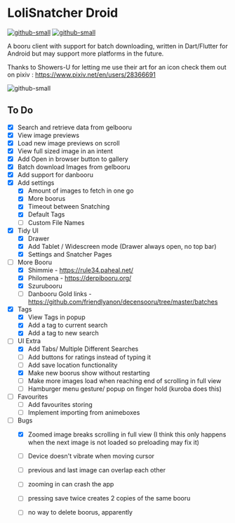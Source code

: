 # LoliSnatcher Droid
[![github-small](https://www.gnu.org/graphics/gplv3-with-text-136x68.png)](https://www.gnu.org/licenses/gpl-3.0)
[![github-small](https://upload.wikimedia.org/wikipedia/commons/thumb/7/78/Google_Play_Store_badge_EN.svg/200px-Google_Play_Store_badge_EN.svg.png)](https://play.google.com/store/apps/details?id=com.noaisu.loliSnatcher)


A booru client with support for batch downloading, written in Dart/Flutter for Android but may support more platforms in the future.

Thanks to Showers-U for letting me use their art for an icon check them out on pixiv : https://www.pixiv.net/en/users/28366691

![github-small](https://github.com/NO-ob/LoliSnatcher_Droid/blob/b6ed6795951895c7ec8ddae68697f6dd50653c02/demo.gif)


## To Do
- [x] Search and retrieve data from gelbooru
- [x] View image previews
- [x] Load new image previews on scroll
- [x] View full sized image in an intent
- [x] Add Open in browser button to gallery
- [x] Batch download Images from gelbooru
- [x] Add support for danbooru
- [x] Add settings
    - [x] Amount of images to fetch in one go
    - [x] More boorus
    - [x] Timeout between Snatching
    - [x] Default Tags
    - [ ] Custom File Names
- [x] Tidy UI
    - [x] Drawer
    - [x] Add Tablet / Widescreen mode (Drawer always open, no top bar)
    - [x] Settings and Snatcher Pages
- [ ] More Booru
    - [x] Shimmie - https://rule34.paheal.net/
    - [x] Philomena - https://derpibooru.org/
    - [x] Szurubooru
    - [ ] Danbooru Gold links - https://github.com/friendlyanon/decensooru/tree/master/batches
- [x] Tags
    - [x] View Tags in popup
    - [x] Add a tag to current search
    - [x] Add a tag to new search
- [ ] UI Extra
    - [x] Add Tabs/ Multiple Different Searches
    - [ ] Add buttons for ratings instead of typing it
    - [ ] Add save location functionality
    - [x] Make new boorus show without restarting
    - [ ] Make more images load when reaching end of scrolling in full view
    - [ ] Hamburger menu gesture/ popup on finger hold (kuroba does this)
- [ ] Favourites
    - [ ] Add favourites storing
    - [ ] Implement importing from animeboxes
- [ ] Bugs
    - [x] Zoomed image breaks scrolling in full view (I think this only happens when the next image is not loaded so preloading may fix it)
    - [ ] Device doesn't vibrate when moving cursor
    - [ ] previous and last image can overlap each other
    - [ ] zooming in can crash the app
    - [ ] pressing save twice creates 2 copies of the same booru
    - [ ] no way to delete boorus, apparently


